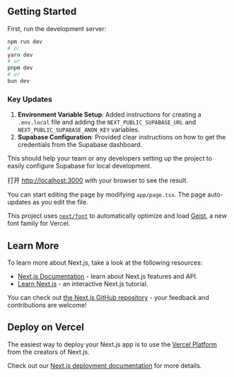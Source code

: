
## Getting Started

First, run the development server:

```bash
npm run dev
# or
yarn dev
# or
pnpm dev
# or
bun dev
```

### Key Updates

1. **Environment Variable Setup**: Added instructions for creating a `.env.local` file and adding the `NEXT_PUBLIC_SUPABASE_URL` and `NEXT_PUBLIC_SUPABASE_ANON_KEY` variables.
2. **Supabase Configuration**: Provided clear instructions on how to get the credentials from the Supabase dashboard.

This should help your team or any developers setting up the project to easily configure Supabase for local development.


打开 [http://localhost:3000](http://localhost:3000) with your browser to see the result.

You can start editing the page by modifying `app/page.tsx`. The page auto-updates as you edit the file.

This project uses [`next/font`](https://nextjs.org/docs/app/building-your-application/optimizing/fonts) to automatically optimize and load [Geist](https://vercel.com/font), a new font family for Vercel.

## Learn More

To learn more about Next.js, take a look at the following resources:

- [Next.js Documentation](https://nextjs.org/docs) - learn about Next.js features and API.
- [Learn Next.js](https://nextjs.org/learn) - an interactive Next.js tutorial.

You can check out [the Next.js GitHub repository](https://github.com/vercel/next.js) - your feedback and contributions are welcome!

## Deploy on Vercel

The easiest way to deploy your Next.js app is to use the [Vercel Platform](https://vercel.com/new?utm_medium=default-template&filter=next.js&utm_source=create-next-app&utm_campaign=create-next-app-readme) from the creators of Next.js.

Check out our [Next.js deployment documentation](https://nextjs.org/docs/app/building-your-application/deploying) for more details.
